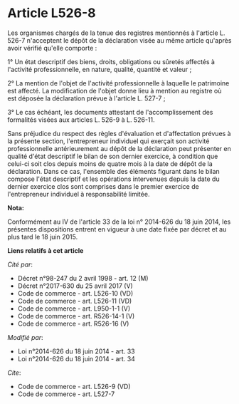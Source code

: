 # Article L526-8

Les organismes chargés de la tenue des registres mentionnés à l'article L. 526-7 n'acceptent le dépôt de la déclaration visée
au même article qu'après avoir vérifié qu'elle comporte : 

1° Un état descriptif des biens, droits, obligations ou sûretés affectés à l'activité professionnelle, en nature, qualité,
quantité et valeur ; 

2° La mention de l'objet de l'activité professionnelle à laquelle le patrimoine est affecté. La modification de l'objet donne
lieu à mention au registre où est déposée la déclaration prévue à l'article L. 527-7 ; 

3° Le cas échéant, les documents attestant de l'accomplissement des formalités visées aux articles L. 526-9 à L. 526-11.

Sans préjudice du respect des règles d'évaluation et d'affectation prévues à la présente section, l'entrepreneur individuel
qui exerçait son activité professionnelle antérieurement au dépôt de la déclaration peut présenter en qualité d'état
descriptif le bilan de son dernier exercice, à condition que celui-ci soit clos depuis moins de quatre mois à la date de
dépôt de la déclaration. Dans ce cas, l'ensemble des éléments figurant dans le bilan compose l'état descriptif et les
opérations intervenues depuis la date du dernier exercice clos sont comprises dans le premier exercice de l'entrepreneur
individuel à responsabilité limitée.

**Nota:**

Conformément au IV de l'article 33 de la loi n° 2014-626 du 18 juin 2014, les présentes dispositions entrent en vigueur à une
date fixée par décret et au plus tard le 18 juin 2015.

**Liens relatifs à cet article**

_Cité par_:

  - Décret n°98-247 du 2 avril 1998 - art. 12 (M)
  - Décret n°2017-630 du 25 avril 2017 (V)
  - Code de commerce - art. L526-10 (VD)
  - Code de commerce - art. L526-11 (VD)
  - Code de commerce - art. L950-1-1 (V)
  - Code de commerce - art. R526-14-1 (V)
  - Code de commerce - art. R526-16 (V)

_Modifié par_:

  - Loi n°2014-626 du 18 juin 2014 - art. 33
  - Loi n°2014-626 du 18 juin 2014 - art. 34

_Cite_:

  - Code de commerce - art. L526-9 (VD)
  - Code de commerce - art. L527-7
